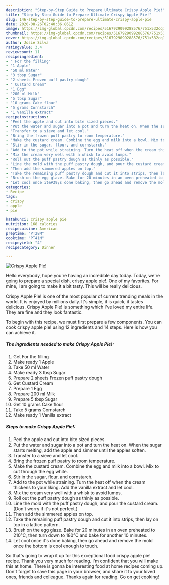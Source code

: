 ```yaml
---
description: "Step-by-Step Guide to Prepare Ultimate Crispy Apple Pie!"
title: "Step-by-Step Guide to Prepare Ultimate Crispy Apple Pie!"
slug: 146-step-by-step-guide-to-prepare-ultimate-crispy-apple-pie
date: 2020-08-26T02:40:36.861Z
image: https://img-global.cpcdn.com/recipes/5167929099288576/751x532cq70/crispy-apple-pie-recipe-main-photo.jpg
thumbnail: https://img-global.cpcdn.com/recipes/5167929099288576/751x532cq70/crispy-apple-pie-recipe-main-photo.jpg
cover: https://img-global.cpcdn.com/recipes/5167929099288576/751x532cq70/crispy-apple-pie-recipe-main-photo.jpg
author: Josie Silva
ratingvalue: 3.4
reviewcount: 11
recipeingredient:
- " For the filling"
- "1 Apple"
- "50 ml Water"
- "3 tbsp Sugar"
- "2 sheets Frozen puff pastry dough"
- " Custard Cream"
- "1 Egg"
- "200 ml Milk"
- "5 tbsp Sugar"
- "10 grams Cake flour"
- "5 grams Cornstarch"
- "1 Vanilla extract"
recipeinstructions:
- "Peel the apple and cut into bite sized pieces."
- "Put the water and sugar into a pot and turn the heat on. When the sugar starts melting, add the apple and simmer until the apples soften."
- "Transfer to a sieve and let cool."
- "Bring the frozen puff pastry to room temperature."
- "Make the custard cream. Combine the egg and milk into a bowl. Mix to cut through the egg white."
- "Stir in the sugar, flour, and cornstarch."
- "Add to the pot while straining. Turn the heat off when the cream thickens to your liking. Add the vanilla extract and let cool."
- "Mix the cream very well with a whisk to avoid lumps."
- "Roll out the puff pastry dough as thinly as possible."
- "Line the mold with the puff pastry dough, and pour the custard cream. (Don&#39;t worry if it&#39;s not perfect.)"
- "Then add the simmered apples on top."
- "Take the remaining puff pastry dough and cut it into strips, then lay on top in a lattice pattern."
- "Brush on the egg glaze. Bake for 20 minutes in an oven preheated to 210°C, then turn down to 180°C and bake for another 10 minutes."
- "Let cool once it&#39;s done baking, then go ahead and remove the mold once the bottom is cool enough to touch."
categories:
- Recipe
tags:
- crispy
- apple
- pie

katakunci: crispy apple pie 
nutrition: 168 calories
recipecuisine: American
preptime: "PT28M"
cooktime: "PT41M"
recipeyield: "4"
recipecategory: Dinner

---
```



![Crispy Apple Pie!](https://img-global.cpcdn.com/recipes/5167929099288576/751x532cq70/crispy-apple-pie-recipe-main-photo.jpg)

Hello everybody, hope you're having an incredible day today. Today, we're going to prepare a special dish, crispy apple pie!. One of my favorites. For mine, I am going to make it a bit tasty. This will be really delicious.

Crispy Apple Pie! is one of the most popular of current trending meals in the world. It is enjoyed by millions daily. It's simple, it is quick, it tastes delicious. Crispy Apple Pie! is something which I've loved my entire life. They are fine and they look fantastic.




To begin with this recipe, we must first prepare a few components. You can cook crispy apple pie! using 12 ingredients and 14 steps. Here is how you can achieve it.

##### The ingredients needed to make Crispy Apple Pie!:

1. Get  For the filling
1. Make ready 1 Apple
1. Take 50 ml Water
1. Make ready 3 tbsp Sugar
1. Prepare 2 sheets Frozen puff pastry dough
1. Get  Custard Cream
1. Prepare 1 Egg
1. Prepare 200 ml Milk
1. Prepare 5 tbsp Sugar
1. Get 10 grams Cake flour
1. Take 5 grams Cornstarch
1. Make ready 1 Vanilla extract




##### Steps to make Crispy Apple Pie!:

1. Peel the apple and cut into bite sized pieces.
1. Put the water and sugar into a pot and turn the heat on. When the sugar starts melting, add the apple and simmer until the apples soften.
1. Transfer to a sieve and let cool.
1. Bring the frozen puff pastry to room temperature.
1. Make the custard cream. Combine the egg and milk into a bowl. Mix to cut through the egg white.
1. Stir in the sugar, flour, and cornstarch.
1. Add to the pot while straining. Turn the heat off when the cream thickens to your liking. Add the vanilla extract and let cool.
1. Mix the cream very well with a whisk to avoid lumps.
1. Roll out the puff pastry dough as thinly as possible.
1. Line the mold with the puff pastry dough, and pour the custard cream. (Don&#39;t worry if it&#39;s not perfect.)
1. Then add the simmered apples on top.
1. Take the remaining puff pastry dough and cut it into strips, then lay on top in a lattice pattern.
1. Brush on the egg glaze. Bake for 20 minutes in an oven preheated to 210°C, then turn down to 180°C and bake for another 10 minutes.
1. Let cool once it&#39;s done baking, then go ahead and remove the mold once the bottom is cool enough to touch.




So that's going to wrap it up for this exceptional food crispy apple pie! recipe. Thank you very much for reading. I'm confident that you will make this at home. There is gonna be interesting food at home recipes coming up. Don't forget to save this page in your browser, and share it to your loved ones, friends and colleague. Thanks again for reading. Go on get cooking!
